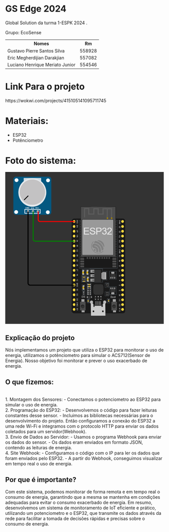 # GS Edge 2024
Global Solution da turma 1-ESPK 2024 . 

Grupo: EcoSense
<table>
  <tr>
    <th>Nomes</th>
    <th>Rm</th>
  </tr>
  <tr>
    <td>Gustavo Pierre Santos Silva</td>
    <td>558928</td>
  </tr>
  <tr>
    <td>Eric Megherdijian Darakjian</td>
    <td>557082</td>
  </tr>
  <tr>
    <td>Luciano Henrique Meriato Junior</td>
    <td>554546</td>
  </tr>
</table>

<h1>Link Para o projeto</h1>
https://wokwi.com/projects/415105141095711745

<h1>Materiais:</h1>
<ul>
  <li>ESP32</li>
  <li>Potênciometro</li>
</ul>



<h1>Foto do sistema:</h1>
<img src="Prot/Prototype.png"/>



<h2>Explicação do projeto</h2>
Nós implementamos um projeto que utiliza o ESP32 para monitorar o uso de energia, utilizamos o potênciometro para simular o ACS712(Sensor de Energia). Nosso objetivo foi monitorar e prever o uso exacerbado de energia.
</br>
<h2>O que fizemos:</h2>
</br>
1. Montagem dos Sensores:
  - Conectamos o potenciometro ao ESP32 para simular o uso de energia.


</br>
2. Programação do ESP32:
  - Desenvolvemos o código para fazer leituras constantes desse sensor.
  - Incluimos as bibliotecas necessárias para o desenvolvimento do projeto. Então configuramos a conexão do ESP32 a uma rede Wi-Fi e integramos com o protocolo HTTP para enviar os dados coletados para um servidor(Webhook).

</br>
3. Envio de Dados ao Servidor:
  - Usamos o programa Webhook para enviar os dados do sensor.
  - Os dados eram enviados em formato JSON, contendo as leituras de energia.

</br>
4. Site Webhook:
  - Configuramos o código com o IP para ler os dados que foram enviados pelo ESP32.
  - A partir do Webhook, conseguimos visualizar em tempo real o uso de energia.

</br>
<h2>Por que é importante?</h2>
Com este sistema, podemos monitorar de forma remota e em tempo real o consumo de energia, garantindo que a mesma se mantenha em condições adequadas para evitar o consumo exacerbado de energia.
Em resumo, desenvolvemos um sistema de monitoramento de IoT eficiente e prático, utilizando  um potenciometro e o ESP32, que transmite os dados através da rede para facilitar a tomada de decisões rápidas e precisas sobre o consumo de energia.

